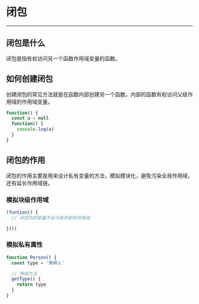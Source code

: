# 闭包

---

## 闭包是什么

闭包是指有权访问另一个函数作用域变量的函数。

## 如何创建闭包

创建闭包的常见方法就是在函数内部创建另一个函数，内部的函数有权访问父级作用域的作用域变量。

```js
function() {
  const a = null
  function() {
    console.log(a)
  }
}
```

## 闭包的作用

闭包的作用主要是用来设计私有变量的方法，模拟模块化，避免污染全局作用域，还有延长作用域链。

### 模拟块级作用域

```js
(funtion() {
  // 闭包内的变量不会污染外部的作用域

}())
```

### 模拟私有属性

```js
function Person() {
  const type = '黄种人'

  // 特权方法
  getType() {
    return type
  }
}
```
